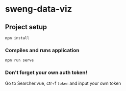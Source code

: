 # sweng-data-viz

## Project setup
```
npm install
```

### Compiles and runs application
```
npm run serve
```

### Don't forget your own auth token!
Go to Searcher.vue, ctr+f ```token``` and input your own token

